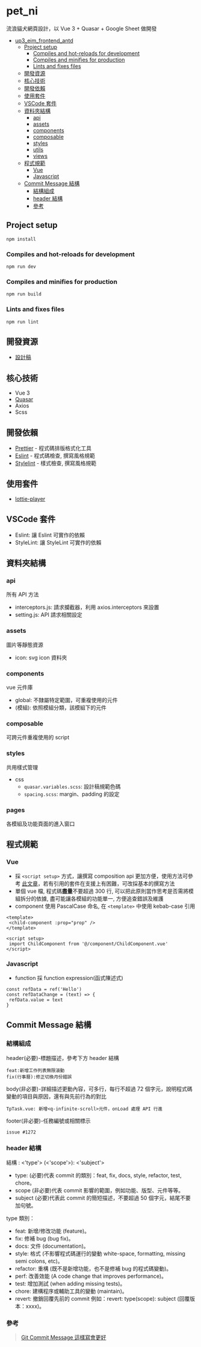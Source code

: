 # pet_ni

流浪貓犬網頁設計，以 Vue 3 + Quasar + Google Sheet 做開發

- [up3_eim_frontend_antd](#up3_eim_frontend_antd)
  - [Project setup](#project-setup)
    - [Compiles and hot-reloads for development](#compiles-and-hot-reloads-for-development)
    - [Compiles and minifies for production](#compiles-and-minifies-for-production)
    - [Lints and fixes files](#lints-and-fixes-files)
  - [開發資源](#開發資源)
  - [核心技術](#核心技術)
  - [開發依賴](#開發依賴)
  - [使用套件](#使用套件)
  - [VSCode 套件](#vscode-套件)
  - [資料夾結構](#資料夾結構)
    - [api](#api)
    - [assets](#assets)
    - [components](#components)
    - [composable](#composable)
    - [styles](#styles)
    - [utils](#utils)
    - [views](#views)
  - [程式規範](#程式規範)
    - [Vue](#vue)
    - [Javascript](#javascript)
  - [Commit Message 結構](#commit-message-結構)
    - [結構組成](#結構組成)
    - [header 結構](#header-結構)
    - [參考](#參考)

## Project setup

```
npm install
```

### Compiles and hot-reloads for development

```
npm run dev
```

### Compiles and minifies for production

```
npm run build
```

### Lints and fixes files

```
npm run lint
```

## 開發資源

- [設計稿](https://www.figma.com/file/1cJSFoon4L91A5TajkZTWk/PetNi-%E9%99%AA%E4%BD%A0_RWD)

## 核心技術

- Vue 3
- [Quasar](https://quasar.dev)
- Axios
- Scss

## 開發依賴

- [Prettier](https://prettier.io/) - 程式碼排版格式化工具
- [Eslint](https://eslint.org/) - 程式碼檢查, 撰寫風格規範
- [Stylelint](https://stylelint.io/) - 樣式檢查, 撰寫風格規範

## 使用套件

- [lottie-player](https://www.npmjs.com/package/@lottiefiles/lottie-player)

## VSCode 套件

- Eslint: 讓 Eslint 可實作的依賴
- StyleLint: 讓 StyleLint 可實作的依賴

## 資料夾結構

### api

所有 API 方法

- interceptors.js: 請求攔截器，利用 axios.interceptors 來設置
- setting.js: API 請求相關設定

### assets

圖片等靜態資源

- icon: svg icon 資料夾

### components

vue 元件庫

- global: 不隸屬特定範圍，可重複使用的元件
- (模組): 依照模組分類，該模組下的元件

### composable

可跨元件重複使用的 script

### styles

共用樣式管理

- css
  - `quasar.variables.scss`: 設計稿規範色碼
  - `spacing.scss`: margin、padding 的設定

### pages

各模組及功能頁面的進入窗口

## 程式規範

### Vue

- 採 `<script setup>` 方式，讓撰寫 composition api 更加方便，使用方法可參考 [此文章](https://www.thisdot.co/blog/vue-3-2-using-composition-api-with-script-setup)，若有引用的套件在支援上有困難，可改採基本的撰寫方法
- 單個 vue 檔, 程式碼**盡量**不要超過 300 行, 可以把此原則當作思考是否需將模組拆分的依據, 盡可能讓各模組的功能單一, 方便追查錯誤及維護
- component 使用 PascalCase 命名, 在 `<template>` 中使用 kebab-case 引用

```htmlmixed=
<template>
 <child-component :prop="prop" />
</template>

<script setup>
 import ChildComponent from '@/component/ChildComponent.vue'
</script>
```

### Javascript

- function 採 function expression(函式陳述式)

```javascript=
const refData = ref('Hello')
const refDataChange = (text) => {
 refData.value = text
}
```

## Commit Message 結構

### 結構組成

header(必要)-標題描述，參考下方 header 結構

```
feat:新增工作列表無限滾動
fix(行事曆):修正切換月份錯誤
```

body(非必要)-詳細描述更動內容，可多行，每行不超過 72 個字元，說明程式碼變動的項目與原因，還有與先前行為的對比

```
TpTask.vue: 新增<q-infinite-scroll>元件，onLoad 處理 API 行進
```

footer(非必要)-任務編號或相關標示

```
issue #1272
```

### header 結構

結構 : <'type'> (<'scope'>): <'subject'>

- type: (必要)代表 commit 的類別：feat, fix, docs, style, refactor, test, chore。
- scope (非必要)代表 commit 影響的範圍，例如功能、版型、元件等等。
- subject (必要)代表此 commit 的簡短描述，不要超過 50 個字元，結尾不要加句號。

type 類別：

- feat: 新增/修改功能 (feature)。
- fix: 修補 bug (bug fix)。
- docs: 文件 (documentation)。
- style: 格式 (不影響程式碼運行的變動 white-space, formatting, missing semi colons, etc)。
- refactor: 重構 (既不是新增功能，也不是修補 bug 的程式碼變動)。
- perf: 改善效能 (A code change that improves performance)。
- test: 增加測試 (when adding missing tests)。
- chore: 建構程序或輔助工具的變動 (maintain)。
- revert: 撤銷回覆先前的 commit 例如：revert: type(scope): subject (回覆版本：xxxx)。

### 參考

> [Git Commit Message 這樣寫會更好](https://wadehuanglearning.blogspot.com/2019/05/commit-commit-commit-why-what-commit.html)
